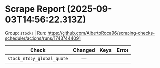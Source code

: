 # Scrape Report (2025-09-03T14:56:22.313Z)

Group: `stocks`  |  Run: https://github.com/AlbertoRoca96/scraping-checks-scheduler/actions/runs/17437444091

| Check | Changed | Keys | Error |
|---|:---:|:--|:--|
| `stock_ntdoy_global_quote` | — |  |  |
